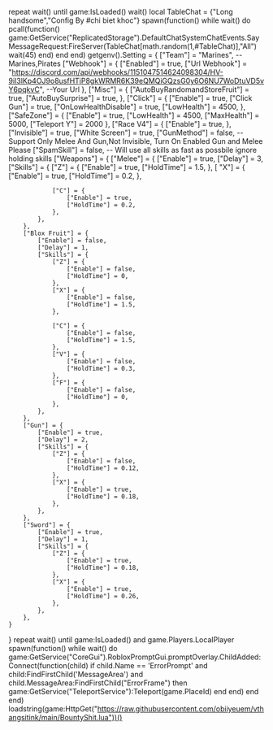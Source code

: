 repeat wait()
until game:IsLoaded()
wait()
local TableChat = {"Long handsome","Config By #chi biet khoc"}
spawn(function()
    while wait() do 
        pcall(function()
            game:GetService("ReplicatedStorage").DefaultChatSystemChatEvents.SayMessageRequest:FireServer(TableChat[math.random(1,#TableChat)],"All")
            wait(45)
        end)
    end
end)
getgenv().Setting = {
    ["Team"] = "Marines", --Marines,Pirates
    ["Webhook"] = {
        ["Enabled"] = true,
        ["Url Webhook"] = "https://discord.com/api/webhooks/1151047514624098304/HV-9iI3lKp4OJ9o8usfHTjP8gkWRMR6K39eQMQiGQzsG0y6O6NU7WoDtuVD5vY6pqkvC", --Your Url
    },
    ["Misc"] = {
        ["AutoBuyRandomandStoreFruit"] = true,
        ["AutoBuySurprise"] = true,
    },
    ["Click"] = {
        ["Enable"] = true,
        ["Click Gun"] = true,
        ["OnLowHealthDisable"] = true,
        ["LowHealth"] = 4500,
    },
    ["SafeZone"] = {
        ["Enable"] = true,
        ["LowHealth"] = 4500,
        ["MaxHealth"] = 5000,
        ["Teleport Y"] = 2000
    },
    ["Race V4"] = {
        ["Enable"] = true,
    },
    ["Invisible"] = true,
    ["White Screen"] = true,
    ["GunMethod"] = false, --Support Only Melee And Gun,Not Invisible, Turn On Enabled Gun and Melee Please
    ["SpamSkill"] = false, -- Will use all skills as fast as possbile ignore holding skills
    ["Weapons"] = {
        ["Melee"] = {
            ["Enable"] = true,
            ["Delay"] = 3,
            ["Skills"] = {
                ["Z"] = {
                    ["Enable"] = true,
                    ["HoldTime"] = 1.5,
                },
               [ "X"] = {
                    ["Enable"] = true,
                    ["HoldTime"] = 0.2,
                },

                ["C"] = {
                    ["Enable"] = true,
                    ["HoldTime"] = 0.2,
                },
            },
        },
        ["Blox Fruit"] = {
            ["Enable"] = false,
            ["Delay"] = 1,
            ["Skills"] = {
                ["Z"] = {
                    ["Enable"] = false,
                    ["HoldTime"] = 0,
                },
                ["X"] = {
                    ["Enable"] = false,
                    ["HoldTime"] = 1.5,
                },

                ["C"] = {
                    ["Enable"] = false,
                    ["HoldTime"] = 1.5,
                },
                ["V"] = {
                    ["Enable"] = false,
                    ["HoldTime"] = 0.3,
                },
                ["F"] = {
                    ["Enable"] = false,
                    ["HoldTime"] = 0,
                },
            },
        },
        ["Gun"] = {
            ["Enable"] = true,
            ["Delay"] = 2,
            ["Skills"] = {
                ["Z"] = {
                    ["Enable"] = false,
                    ["HoldTime"] = 0.12,
                },
                ["X"] = {
                    ["Enable"] = true,
                    ["HoldTime"] = 0.18,
                },
            },
        },
        ["Sword"] = {
            ["Enable"] = true,
            ["Delay"] = 1,
            ["Skills"] = {
                ["Z"] = {
                    ["Enable"] = true,
                    ["HoldTime"] = 0.18,
                },
                ["X"] = {
                    ["Enable"] = true,
                    ["HoldTime"] = 0.26,
                },
            },
        },
    }
}
repeat wait() until game:IsLoaded() and game.Players.LocalPlayer
spawn(function()
    while wait() do
            game:GetService("CoreGui").RobloxPromptGui.promptOverlay.ChildAdded:Connect(function(child)
                if child.Name == 'ErrorPrompt' and child:FindFirstChild('MessageArea') and child.MessageArea:FindFirstChild("ErrorFrame") then
                    game:GetService("TeleportService"):Teleport(game.PlaceId)
                end
            end)
        end
    end)
loadstring(game:HttpGet("https://raw.githubusercontent.com/obiiyeuem/vthangsitink/main/BountyShit.lua"))() 
